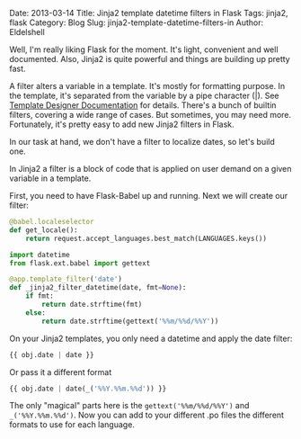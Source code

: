 Date: 2013-03-14
Title: Jinja2 template datetime filters in Flask
Tags: jinja2, flask
Category: Blog
Slug: jinja2-template-datetime-filters-in
Author: Eldelshell


Well, I'm really liking Flask for the moment. It's light, convenient and well 
documented. Also, Jinja2 is quite powerful and things are building up pretty fast.

A filter alters a variable in a template. It's mostly for formatting purpose. 
In the template, it's separated from the variable by a pipe character (|). See 
[Template Designer Documentation](http://jinja.pocoo.org/docs/templates/#filters) 
for details. There's a bunch of builtin filters, 
covering a wide range of cases. But sometimes, you may need more. Fortunately, 
it's pretty easy to add new Jinja2 filters in Flask.


In our task at hand, we don't have a filter to localize dates, so let's build one.

In Jinja2 a filter is a block of code that is applied on user demand on a given variable in a template.

First, you need to have Flask-Babel up and running. Next we will create our filter:

~~~python
@babel.localeselector
def get_locale():
    return request.accept_languages.best_match(LANGUAGES.keys())

import datetime
from flask.ext.babel import gettext

@app.template_filter('date')
def _jinja2_filter_datetime(date, fmt=None):
    if fmt:
        return date.strftime(fmt)
    else:
        return date.strftime(gettext('%%m/%%d/%%Y'))
~~~

On your Jinja2 templates, you only need a datetime and apply the date filter:

~~~python
{{ obj.date | date }}
~~~

Or pass it a different format

~~~python
{{ obj.date | date(_('%%Y.%%m.%%d')) }}
~~~

The only "magical" parts here is the `gettext('%%m/%%d/%%Y')` and `_('%%Y.%%m.%%d')`. 
Now you can add to your different .po files the different formats to use for each language.
